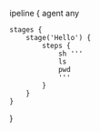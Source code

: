 ipeline {
    agent any

    stages {
        stage('Hello') {
            steps {
                sh '''
                ls 
                pwd
                '''
            }
        }
    }
}
